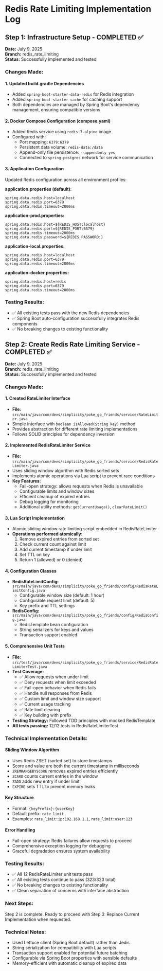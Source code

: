 # Redis Rate Limiting Implementation Log

## Step 1: Infrastructure Setup - COMPLETED ✅

**Date:** July 9, 2025  
**Branch:** redis_rate_limiting  
**Status:** Successfully implemented and tested

### Changes Made:

#### 1. Updated build.gradle Dependencies
- Added `spring-boot-starter-data-redis` for Redis integration
- Added `spring-boot-starter-cache` for caching support
- Both dependencies are managed by Spring Boot's dependency management, ensuring compatible versions

#### 2. Docker Compose Configuration (compose.yaml)
- Added Redis service using `redis:7-alpine` image
- Configured with:
  - Port mapping: `6379:6379`
  - Persistent data volume: `redis-data:/data`
  - Append-only file persistence: `--appendonly yes`
  - Connected to `spring-postgres` network for service communication

#### 3. Application Configuration
Updated Redis configuration across all environment profiles:

**application.properties (default):**
```properties
spring.data.redis.host=localhost
spring.data.redis.port=6379
spring.data.redis.timeout=2000ms
```

**application-prod.properties:**
```properties
spring.data.redis.host=${REDIS_HOST:localhost}
spring.data.redis.port=${REDIS_PORT:6379}
spring.data.redis.timeout=2000ms
spring.data.redis.password=${REDIS_PASSWORD:}
```

**application-local.properties:**
```properties
spring.data.redis.host=localhost
spring.data.redis.port=6379
spring.data.redis.timeout=2000ms
```

**application-docker.properties:**
```properties
spring.data.redis.host=redis
spring.data.redis.port=6379
spring.data.redis.timeout=2000ms
```

### Testing Results:
- ✅ All existing tests pass with the new Redis dependencies
- ✅ Spring Boot auto-configuration successfully integrates Redis components
- ✅ No breaking changes to existing functionality

## Step 2: Create Redis Rate Limiting Service - COMPLETED ✅

**Date:** July 9, 2025  
**Branch:** redis_rate_limiting  
**Status:** Successfully implemented and tested

### Changes Made:

#### 1. Created RateLimiter Interface
- **File:** `src/main/java/com/devs/simplicity/poke_go_friends/service/RateLimiter.java`
- Simple interface with `boolean isAllowed(String key)` method
- Provides abstraction for different rate limiting implementations
- Follows SOLID principles for dependency inversion

#### 2. Implemented RedisRateLimiter Service
- **File:** `src/main/java/com/devs/simplicity/poke_go_friends/service/RedisRateLimiter.java`
- Uses sliding window algorithm with Redis sorted sets
- Implements atomic operations via Lua script to prevent race conditions
- **Key Features:**
  - Fail-open strategy: allows requests when Redis is unavailable
  - Configurable limits and window sizes
  - Efficient cleanup of expired entries
  - Debug logging for monitoring
  - Additional utility methods: `getCurrentUsage()`, `clearRateLimit()`

#### 3. Lua Script Implementation
- Atomic sliding window rate limiting script embedded in RedisRateLimiter
- **Operations performed atomically:**
  1. Remove expired entries from sorted set
  2. Check current count against limit
  3. Add current timestamp if under limit
  4. Set TTL on key
  5. Return 1 (allowed) or 0 (denied)

#### 4. Configuration Classes
- **RedisRateLimitConfig:** `src/main/java/com/devs/simplicity/poke_go_friends/config/RedisRateLimitConfig.java`
  - Configurable window size (default: 1 hour)
  - Configurable request limit (default: 5)
  - Key prefix and TTL settings
- **RedisConfig:** `src/main/java/com/devs/simplicity/poke_go_friends/config/RedisConfig.java`
  - RedisTemplate bean configuration
  - String serializers for keys and values
  - Transaction support enabled

#### 5. Comprehensive Unit Tests
- **File:** `src/test/java/com/devs/simplicity/poke_go_friends/service/RedisRateLimiterTest.java`
- **Test Coverage:**
  - ✅ Allow requests when under limit
  - ✅ Deny requests when limit exceeded
  - ✅ Fail-open behavior when Redis fails
  - ✅ Handle null responses from Redis
  - ✅ Custom limit and window size support
  - ✅ Current usage tracking
  - ✅ Rate limit clearing
  - ✅ Key building with prefix
- **Testing Strategy:** Followed TDD principles with mocked RedisTemplate
- **All tests passing:** 12/12 tests in RedisRateLimiterTest

### Technical Implementation Details:

#### Sliding Window Algorithm
- Uses Redis ZSET (sorted set) to store timestamps
- Score and value are both the current timestamp in milliseconds
- `ZREMRANGEBYSCORE` removes expired entries efficiently
- `ZCARD` counts current entries in the window
- `ZADD` adds new entry if under limit
- `EXPIRE` sets TTL to prevent memory leaks

#### Key Structure
- Format: `{keyPrefix}:{userKey}`
- Default prefix: `rate_limit`
- Examples: `rate_limit:ip:192.168.1.1`, `rate_limit:user:123`

#### Error Handling
- Fail-open strategy: Redis failures allow requests to proceed
- Comprehensive exception logging for debugging
- Graceful degradation ensures system availability

### Testing Results:
- ✅ All 12 RedisRateLimiter unit tests pass
- ✅ All existing tests continue to pass (323/323 total)
- ✅ No breaking changes to existing functionality
- ✅ Clean separation of concerns with interface abstraction

### Next Steps:
Step 2 is complete. Ready to proceed with Step 3: Replace Current Implementation when requested.

### Technical Notes:
- Used Lettuce client (Spring Boot default) rather than Jedis
- String serialization for compatibility with Lua scripts
- Transaction support enabled for potential future batching
- Configurable via Spring Boot properties with sensible defaults
- Memory-efficient with automatic cleanup of expired data